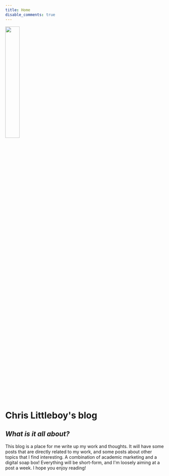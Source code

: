 ```yaml
---
title: Home
disable_comments: true
---
```


<img src="/./_index_files/profile2.jpg" alt="" width="30%"/>

# Chris Littleboy's blog

## _What is it all about?_

This blog is a place for me write up my work and thoughts. It will have some posts that are directly related to my work, and some posts about other topics that I find interesting. A combination of academic marketing and a digital soap box! Everything will be short-form, and I'm loosely aiming at a post a week. I hope you enjoy reading!
